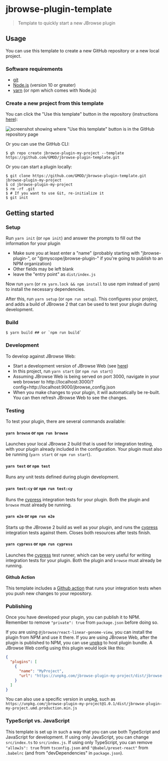 # jbrowse-plugin-template

> Template to quickly start a new JBrowse plugin

## Usage

You can use this template to create a new GitHub repository or a new local
project.

### Software requirements

- [git](https://git-scm.com/downloads)
- [Node.js](https://nodejs.org/en/download/) (version 10 or greater)
- [yarn](https://yarnpkg.com/en/docs/install) (or npm which comes with Node.js)

### Create a new project from this template

You can click the "Use this template" button in the repository (instructions
[here](https://docs.github.com/en/free-pro-team@latest/github/creating-cloning-and-archiving-repositories/creating-a-repository-from-a-template)):

![screenshot showing where "Use this template" button is in the GitHub repository page](https://user-images.githubusercontent.com/25592344/102671843-eb8ae380-414c-11eb-84e5-6ebf10bd89f9.png)

Or you can use the GitHub CLI:

```console
$ gh repo create jbrowse-plugin-my-project --template https://github.com/GMOD/jbrowse-plugin-template.git
```

Or you can start a plugin locally:

```console
$ git clone https://github.com/GMOD/jbrowse-plugin-template.git jbrowse-plugin-my-project
$ cd jbrowse-plugin-my-project
$ rm -rf .git
$ # If you want to use Git, re-initialize it
$ git init
```

## Getting started

### Setup

Run `yarn init` (or `npm init`) and answer the prompts to fill out the
information for your plugin

- Make sure you at least enter a "name" (probably starting with
  "jbrowse-plugin-", or "@myscope/jbrowse-plugin-" if you're going to publish to
  an NPM organization)
- Other fields may be left blank
- leave the "entry point" as `dist/index.js`

Now run `yarn` (or `rm yarn.lock && npm install` to use npm instead of yarn) to install the necessary dependencies.

After this, run `yarn setup` (or `npm run setup`).
This configures your project, and adds a build of JBrowse 2 that can be used to test your plugin during development.

### Build

```console
$ yarn build ## or `npm run build`
```

### Development

To develop against JBrowse Web:

- Start a development version of JBrowse Web (see
  [here](https://github.com/GMOD/jbrowse-components/blob/master/CONTRIBUTING.md))
- In this project, run `yarn start` (or `npm run start`)
- Assuming JBrowse Web is being served on port 3000, navigate in your web
  browser to
  http://localhost:3000/?config=http://localhost:9000/jbrowse_config.json
- When you make changes to your plugin, it will automatically be re-built.
  You can then refresh JBrowse Web to see the changes.

### Testing

To test your plugin, there are several commands available:

#### `yarn browse` or `npm run browse`

Launches your local JBrowse 2 build that is used for integration testing, with your
plugin already included in the configuration. Your plugin must also be running
(`yarn start` or `npm run start`).

#### `yarn test` or `npm test`

Runs any unit tests defined during plugin development.

#### `yarn test:cy` or `npm run test:cy`

Runs the [cypress](https://www.cypress.io/) integration tests for your plugin.
Both the plugin and `browse` must already be running.

#### `yarn e2e` or `npm run e2e`

Starts up the JBrowse 2 build as well as your plugin, and runs the [cypress](https://www.cypress.io/)
integration tests against them. Closes both resources after tests finish.

#### `yarn cypress` or `npm run cypress`

Launches the [cypress](https://www.cypress.io/) test runner, which can be very
useful for writing integration tests for your plugin. Both the plugin and `browse`
must already be running.

#### Github Action

This template includes a [Github action](https://github.com/features/actions) that
runs your integration tests when you push new changes to your repository.

### Publishing

Once you have developed your plugin, you can publish it to NPM. Remember to
remove `"private": true` from `package.json` before doing so.

If you are using `@jbrowse/react-linear-genome-view`, you can install the plugin
from NPM and use it there. If you are using JBrowse Web, after the plugin is
published to NPM, you can use [unpkg](https://unpkg.com/) to host plugin bundle.
A JBrowse Web config using this plugin would look like this:

```json
{
  "plugins": [
    {
      "name": "MyProject",
      "url": "https://unpkg.com/jbrowse-plugin-my-project/dist/jbrowse-plugin-my-project.umd.production.min.js"
    }
  ]
}
```

You can also use a specific version in unpkg, such as
`https://unpkg.com/jbrowse-plugin-my-project@1.0.1/dist/jbrowse-plugin-my-project.umd.production.min.js`

### TypeScript vs. JavaScript

This template is set up in such a way that you can use both TypeScript and
JavaScript for development. If using only JavaScript, you can change
`src/index.ts` to `src/index.js`. If using only TypeScript, you can remove
`"allowJs": true` from `tsconfig.json` and `"@babel/preset-react"` from
`.babelrc` (and from "devDependencies" in `package.json`).
